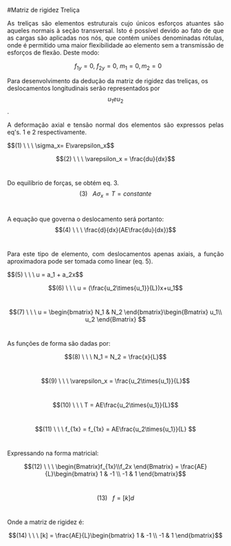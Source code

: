 <script src="https://polyfill.io/v3/polyfill.min.js?features=es6"></script> 
<script id="MathJax-script" async src="https://cdn.jsdelivr.net/npm/mathjax@3/es5/tex-mml-chtml.js"></script>
<div class="MathJax_Display" style="text-align: left;">
    
#Matriz de rigidez Treliça

<p style="text-align: justify;">As treliças são elementos estruturais cujo únicos esforços atuantes são aqueles normais à seção transversal. Isto é possível devido ao fato de que as cargas são aplicadas nos nós, que contém uniões denominadas rótulas, onde é permitido uma maior flexibilidade ao elemento sem a transmissão de esforços de flexão. Deste modo:</p>

$$ \ \ \    f_{1y} = 0, \ f_{2y} = 0, \ m_{1} = 0, m_{2} = 0 $$

Para desenvolvimento da dedução da matriz de rigidez das treliças, os deslocamentos longitudinais serão representados por $$u_1 e u_2 $$. 
<p style="text-align: justify;">A deformação axial e tensão normal dos elementos são expressos pelas eq's. 1 e 2 respectivamente. </p>
$$(1) \ \ \     \sigma_x= E\varepsilon_x$$<br/>

$$(2) \ \ \     \varepsilon_x = \frac{du}{dx}$$<br/>

Do equilíbrio de forças, se obtém eq. 3.
$$(3) \ \ \     A\sigma_x= T = constante$$<br/>

A equação que governa o deslocamento será portanto:
$$(4) \ \ \     \frac{d}{dx}(AE\frac{du}{dx})$$<br/>

<p style="text-align: justify;">Para este tipo de elemento, com deslocamentos apenas axiais, a função aproximadora pode ser tomada como linear (eq. 5). </p>
$$(5) \ \ \     u = a_1 + a_2x$$<br/>

$$(6) \ \ \     u = (\frac{u_2\times{u_1}}{L})x+u_1$$<br/>

$$(7) \ \ \     u = \begin{bmatrix} N_1 & N_2 \end{bmatrix}\begin{Bmatrix} u_1\\ u_2 \end{Bmatrix} $$<br/>

As funções de forma são dadas por:

$$(8) \ \ \    N_1 = N_2 = \frac{x}{L}$$<br/>

$$(9) \ \ \     \varepsilon_x = \frac{u_2\times{u_1}}{L}$$<br/>

$$(10) \ \ \     T = AE\frac{u_2\times{u_1}}{L}$$<br/>

$$(11) \ \ \     f_{1x} = f_{1x} = AE\frac{u_2\times{u_1}}{L} $$<br/>

Expressando na forma matricial:

$$(12) \ \ \    \begin{Bmatrix}f_{1x}\\f_2x
\end{Bmatrix} = \frac{AE}{L}\begin{bmatrix} 1 & -1 \\ -1 & 1 \end{bmatrix}$$<br/>

$$(13) \ \ \     {f} = [k]{d} $$<br/>

Onde a matriz de rigidez é:

$$(14) \ \ \    [k] = \frac{AE}{L}\begin{bmatrix} 1 & -1 \\ -1 & 1 \end{bmatrix}$$<br/>


